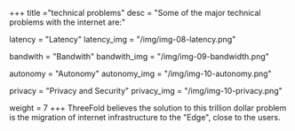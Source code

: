 +++ title ="technical problems" desc = "Some of the major technical problems with the internet are:"

latency = "Latency" latency_img = "/img/img-08-latency.png"

bandwith = "Bandwith" bandwith_img = "/img/img-09-bandwidth.png"

autonomy = "Autonomy" autonomy_img = "/img/img-10-autonomy.png"

privacy = "Privacy and Security" privacy_img = "/img/img-10-privacy.png"

weight = 7 +++ ThreeFold believes the solution to this trillion dollar problem is the migration of internet infrastructure to the "Edge", close to the users.
